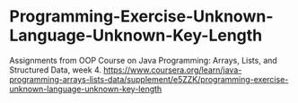 # Programming-Exercise-Unknown-Language-Unknown-Key-Length
Assignments from OOP Course on Java Programming: Arrays, Lists, and Structured Data, week 4. https://www.coursera.org/learn/java-programming-arrays-lists-data/supplement/e5ZZK/programming-exercise-unknown-language-unknown-key-length
